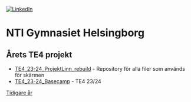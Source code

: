 <!-- This file was automatically generated. Do not edit it directly. -->

[![LinkedIn](https://img.shields.io/badge/linkedin-%230077B5.svg?style=for-the-badge&logo=linkedin&logoColor=white)](https://www.linkedin.com/company/te-4-nti-gymnasiet-helsingborg/posts/?feedView=all)
# NTI Gymnasiet Helsingborg

## Årets TE4 projekt
- [TE4_23-24_ProjektLinn_rebuild](https://github.com/NTIG-Helsingborg/TE4_23-24_ProjektLinn_rebuild) - Repository för alla filer som används för skärmen
- [TE4_23-24_Basecamp](https://github.com/NTIG-Helsingborg/TE4_23-24_Basecamp) - TE4 23/24

[Tidigare år](https://github.com/NTIG-Helsingborg/.github/blob/main/TE4/projects.md)
